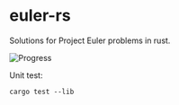# euler-rs
Solutions for Project Euler problems in rust.

![Progress](https://projecteuler.net/profile/_fmendez.png)

Unit test:

`cargo test --lib`
